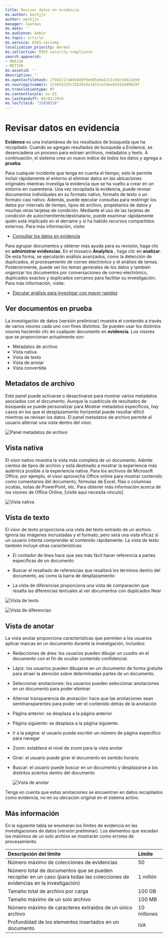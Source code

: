 ```yaml
---
title: Revisar datos en evidencia
ms.author: markjjo
author: markjjo
manager: laurawi
ms.date: ''
ms.audience: Admin
ms.topic: article
ms.service: O365-seccomp
localization_priority: Normal
ms.collection: M365-security-compliance
search.appverid:
- MOE150
- MET150
ms.assetid: ''
description: ''
ms.openlocfilehash: 279d2117a69e889f9e605e0ab211c03c5842a59d
ms.sourcegitcommit: 2c5834235c32b2616e1813ce24eeb3419a09629f
ms.translationtype: MT
ms.contentlocale: es-ES
ms.lasthandoff: 04/02/2019
ms.locfileid: "31030528"
---
```

# <a name="review-data-in-evidence"></a>Revisar datos en evidencia

**Evidence** es una instantánea de los resultados de búsqueda que ha recopilado. Cuando se agregan resultados de búsqueda a Evidence, se desencadena un proceso para extraer archivos, metadatos y texto. A continuación, el sistema crea un nuevo índice de todos los datos y agrega a **prueba**. 

Para cualquier incidente que tenga en cuenta el tiempo, esto le permite incluir rápidamente el entorno al eliminar datos en las ubicaciones originales mientras investiga la evidencia que se ha vuelto a crear en un entorno en cuarentena. Una vez recopilada la evidencia, puede revisar documentos individuales en su formato nativo, formato de texto o un formato casi nativo. Además, puede ejecutar consultas para restringir los datos por intervalo de tiempo, tipos de archivo, propietarios de datos y muchas otras tarjetas de condición. Mediante el uso de las tarjetas de condición de autor/remitente/destinatario, puede examinar rápidamente quién está implicado en el derrame y si ha habido recursos compartidos externos. Para más información, visite:

  - [Consultar los datos en evidencia](evidence-query.md)

Para agrupar documentos y obtener más ayuda para su revisión, haga clic en **administrar evidencias**. En el mosaico **Analytics** , haga clic en **analizar**. De esta forma, se ejecutarán análisis avanzados, como la detección de duplicados, el procesamiento de correo electrónico y el análisis de temas. Posteriormente, puede ver los temas generales de los datos y también organizar los documentos por conversaciones de correo electrónico, duplicados exactos y duplicados cercanos para facilitar su investigación. Para más información, visite:

  - [Ejecutar análisis para investigar con mayor rapidez](run-analytics-to-investigate-faster.md)

## <a name="view-documents-in-evidence"></a>Ver documentos en prueba

La investigación de datos (versión preliminar) muestra el contenido a través de varios visores cada uno con fines distintos. Se pueden usar los distintos visores haciendo clic en cualquier documento en **evidencia**. Los visores que se proporcionan actualmente son:

- Metadatos de archivo
- Vista nativa
- Vista de texto
- Vista de anotar
- Vista convertida

## <a name="file-metadata"></a>Metadatos de archivo

Este panel puede activarse o desactivarse para mostrar varios metadatos asociados con el documento. Aunque la cuadrícula de resultados de búsqueda se puede personalizar para Mostrar metadatos específicos, hay casos en los que el desplazamiento horizontal puede resultar difícil mientras se revisan los datos. El panel metadatos de archivo permite al usuario alternar una vista dentro del visor.

![Panel metadatos de archivo
](../media/Reviewimage2.png)

## <a name="native-view"></a>Vista nativa

El visor nativo muestra la vista más completa de un documento. Admite cientos de tipos de archivo y está destinado a mostrar la experiencia más auténtica posible a la experiencia nativa. Para los archivos de Microsoft Office, por ejemplo, el visor aprovecha Office online para mostrar contenido como comentarios del documento, fórmulas de Excel, filas o columnas ocultas, notas de PowerPoint, etc. Para obtener más información acerca de los visores de Office Online, \[visite aquí necesita vínculo\]

![Vista nativa
](../media/Reviewimage3.png)

## <a name="text-view"></a>Vista de texto

El visor de texto proporciona una vista del texto extraído de un archivo. Ignora las imágenes incrustadas y el formato, pero será una vista eficaz si un usuario intenta comprender el contenido rápidamente. La vista de texto también incluye otras características:

  - El contador de línea hace que sea más fácil hacer referencia a partes específicas de un documento

  - Buscar el resaltado de referencias que resaltará los términos dentro del documento, así como la barra de desplazamiento

  - La vista de diferencias proporciona una vista de comparación que resalta las diferencias textuales al ver documentos con duplicados Near

![Vista de texto
](../media/Reviewimage4.png)

![Vista de diferencias
](../media/Reviewimage5.png)

## <a name="annotate-view"></a>Vista de anotar

La vista anotar proporciona características que permiten a los usuarios aplicar marcas en un documento durante la investigación, incluidos:

  - Redacciones de área: los usuarios pueden dibujar un cuadro en el documento con el fin de ocultar contenido confidencial.

  - Lápiz: los usuarios pueden dibujarse en un documento de forma gratuita para atraer la atención sobre determinadas partes de un documento.

  - Seleccionar anotaciones: los usuarios pueden seleccionar anotaciones en un documento para poder eliminar

  - Alternar transparencia de anotación: hace que las anotaciones sean semitransparentes para poder ver el contenido detrás de la anotación

  - Página anterior: se desplaza a la página anterior

  - Página siguiente: se desplaza a la página siguiente.

  - Ir a la página: el usuario puede escribir un número de página específico para navegar

  - Zoom: establece el nivel de zoom para la vista anotar

  - Girar: el usuario puede girar el documento en sentido horario

  - Buscar: el usuario puede buscar en un documento y desplazarse a los distintos aciertos dentro del documento
    
    ![Vista de anotar
    ](../media/Reviewimage1.png)

Tenga en cuenta que estas anotaciones se encuentran en datos recopilados como evidencia, no en su ubicación original en el sistema activo. 

## <a name="more-information"></a>Más información

En la siguiente tabla se enumeran los límites de evidencia en las investigaciones de datos (versión preliminar).  Los elementos que excedan los máximos de un solo archivo se mostrarán como errores de procesamiento.
    
  |**Descripción del límite**|**Límite**|
  |:-----|:-----|
  |Número máximo de colecciones de evidencias  <br/> |50  <br/> |
  |Número total de documentos que se pueden recopilar en un caso (para todas las colecciones de evidencias en la investigación)  <br/> |1 millón  <br/> |
  |Tamaño total de archivo por carga  <br/> |100 GB  <br/> |
  |Tamaño máximo de un solo archivo   <br/> |100 MB  <br/> |
  |Número máximo de caracteres extraídos de un único archivo  <br/> |10 millones  <br/> |
  |Profundidad de los elementos insertados en un documento  <br/> |IVA  <br/> |
  
